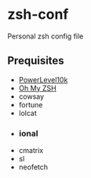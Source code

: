 # zsh-conf
Personal zsh config file

## Prequisites
- [PowerLevel10k](https://github.com/romkatv/powerlevel10k)
- [Oh My ZSH](https://ohmyz.sh/)
- cowsay
- fortune
- lolcat
- ### ional
- cmatrix
- sl
- neofetch
